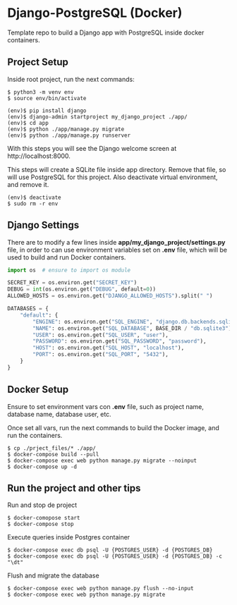 # Django-PostgreSQL (Docker)
Template repo to build a Django app with PostgreSQL inside docker containers.

## Project Setup
Inside root project, run the next commands:
```shell
$ python3 -m venv env
$ source env/bin/activate

(env)$ pip install django
(env)$ django-admin startproject my_django_project ./app/
(env)$ cd app
(env)$ python ./app/manage.py migrate
(env)$ python ./app/manage.py runserver
```
With this steps you will see the Django welcome screen at http://localhost:8000.

This steps will create a SQLite file inside app directory. Remove that file, so will use PostgreSQL 
for this project. Also deactivate virtual environment, and remove it.

```shell
(env)$ deactivate
$ sudo rm -r env
```

## Django Settings
There are to modify a few lines inside **app/my_django_project/settings.py** file, in order to can use 
environment variables set on **.env** file, which will be used to build and run Docker containers.

```python
import os  # ensure to import os module

SECRET_KEY = os.environ.get("SECRET_KEY")
DEBUG = int(os.environ.get("DEBUG", default=0))
ALLOWED_HOSTS = os.environ.get("DJANGO_ALLOWED_HOSTS").split(" ")

DATABASES = {
    "default": {
        "ENGINE": os.environ.get("SQL_ENGINE", "django.db.backends.sqlite3"),
        "NAME": os.environ.get("SQL_DATABASE", BASE_DIR / "db.sqlite3"),
        "USER": os.environ.get("SQL_USER", "user"),
        "PASSWORD": os.environ.get("SQL_PASSWORD", "password"),
        "HOST": os.environ.get("SQL_HOST", "localhost"),
        "PORT": os.environ.get("SQL_PORT", "5432"),
    }
}
```

## Docker Setup
Ensure to set environment vars con **.env** file, such as project name, database name, database user, etc.

Once set all vars, run the next commands to build the Docker image, and run the containers.
```shell
$ cp ./prject_files/* ./app/
$ docker-compose build --pull
$ docker-compose exec web python manage.py migrate --noinput
$ docker-compose up -d
```

## Run the project and other tips
Run and stop de project
```shell
$ docker-comopose start
$ docker-compose stop
```
Execute queries inside Postgres container
```shell
$ docker-compose exec db psql -U {POSTGRES_USER} -d {POSTGRES_DB}
$ docker-compose exec db psql -U {POSTGRES_USER} -d {POSTGRES_DB} -c "\dt"
```
Flush and migrate the database
```shell
$ docker-compose exec web python manage.py flush --no-input
$ docker-compose exec web python manage.py migrate
```
